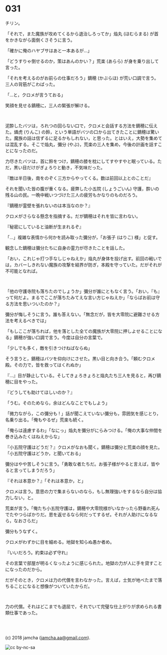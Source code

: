 

# 031

チリン。  

「それで，また魔族が攻めてくるから退治しろってか」焔丸 (ほむらまる) が首をかきながら面倒くさそうに言う。  

「確かに俺のハヤブサはあと一本あるが…」  

「どうすりゃ倒せるのか，策はあんのかい？」荒楽 (あらら) が身を乗り出して言った。  

「それを考えるのがお前らの仕事だろう」鏑穂 (かぶらほ) が荒い口調で言う。三人の背筋がこわばった。  

「…と，クロメが言うておる」  

笑顔を見せる鏑穂に，三人の緊張が解ける。  

<br>  

泥酔したバツは，ろれつの回らない口で，クロメと会話する方法を鏑穂に伝えた。燐虎 (りんこ) の鈴，という単語がバツの口から出てきたことに鏑穂は驚いた。魔族の話は信ずるに足るかもしれない，と思った。とはいえ，大勢を集めては混乱する。そこで焔丸，彌分 (やぶ)，荒楽の三人を集め，今後の計画を話すことになったのだ。  

力尽きたバツは，首に鈴をつけ，鏑穂の膝を枕にしてすやすやと眠っている。ただ，黒い目だけがぎょろりと動き，不気味だった。  

『敵は半日後，南をのぞく三方からやってくる。数は前回以上とのことだ』  

それを聞いた皆の腹が重くなる。疲弊した小五院 (しょうごいん) 守護，酔いの残る山の民。一晩中戦いつづけた三人の疲労もかなりのものだろう。  

『鏑穂が霊壁を張れないのは本当なのか？』  

クロメがさらなる懸念を指摘する。だが鏑穂はそれを皆に言わない。  

『秘密にしていると油断が生まれるぞ』  

「…」複雑な表情から何かを読み取った彌分が，「お張子 (はりこ) 様」と促す。  

観念した鏑穂は彌分たちに自身の霊力が尽きたことを話した。  

「おい，これじゃ打つ手なしじゃねえか」焔丸が身体を投げ出す。前回の戦いでは，カバーしきれない魔族の攻撃を結界が防ぎ，本殿を守っていた。だがそれが不可能となれば。  

<br>  

「他の守護寺院も落ちたのでしょうか」彌分が誰にともなく言う。「おい，『も』って何だよ。まるでここが落ちたみてえな言い方じゃねえか」「ならばお前は守る方法を思いついたのか？」  

彌分が悔しそうに言う。誰も答えない。「無念だが，皆を大零院に避難させる方法を考えるべきでは」  

「もしここが落ちれば，他を落とした全ての魔族が大零院に押しよせることになる」鏑穂が強い口調で言う。今度は自分の言葉で。  

「少しでも多く，敵を引きつけねばならぬ」  

そう言うと，鏑穂はバツを仰向けにさせた。黒い目と向き合う。「頼むクロメ殿。その力で，皆を救ってはくれぬか」  

『…』目が静止している。そしてきょろきょろと焔丸たち三人を見ると，再び鏑穂に目をやった。  

『どうしても助けてほしいのか？』  

「うむ。そのためなら，余はどんなことでもしよう」  

「微力ながら，この彌分も ! 」話が聞こえていない彌分も，雰囲気を感じとり，名乗り出る。「俺もやるぜ」荒楽も続く。  

「俺らは遠慮するわ」「なにっ」焔丸を彌分がにらみつける。「俺の大事な仲間を巻き込みたくはねえからな」  

『小五院守護はどうだ？』クロメがなおも聞く。鏑穂は彌分と荒楽の顔を見た。「小五院守護はどうか，と聞いておる」  

彌分はやや苦しそうに言う。「勇敢な者たちだ。お張子様がやると言えば，皆やると言ってしまうだろう」  

『それは本意か？』「それは本意か，と」  

クロメは言う。意思の力で集まらないのなら，もし無理強いをするなら自分は協力しない，と。  

荒楽が言う。「俺たち小五院守護は，鏑穂や大零院様がいなかったら野垂れ死んでたやつらばかりだ。恩を返せるなら何だってするぜ。それが人助けになるなら，なおさらだ」  

彌分もうなずく。  

クロメがわずかに目を細める。地獄を知らぬ愚か者め。  

『いいだろう。約束は必ず守れ』  

その言葉で部屋が明るくなったように感じられた。地獄の力が人に手を貸すことになったのだから。  

だがそのとき，クロメは力の代償を言わなかった。言えば，士気が地べたまで落ちることになると想像がついていたからだ。  

<br>  

力の代償。それはどこまでも退屈で，それでいて完璧な仕上がりが求められる書類仕事であった。  

<br>  
<br>  

(c) 2018 jamcha (jamcha.aa@gmail.com).  

![cc by-nc-sa](https://i.creativecommons.org/l/by-nc-sa/4.0/88x31.png)  

